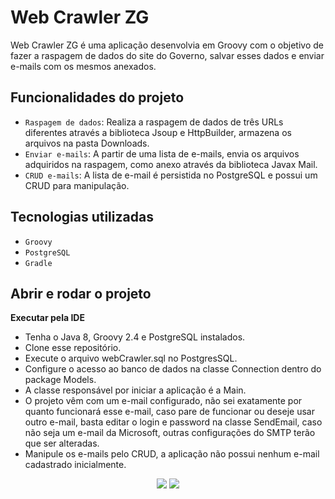 # Web Crawler ZG

Web Crawler ZG é uma aplicação desenvolvia em Groovy com o objetivo de fazer a raspagem de dados do site do Governo, salvar esses dados e enviar e-mails com os mesmos anexados.

## Funcionalidades do projeto

- `Raspagem de dados`: Realiza a raspagem de dados de três URLs diferentes através a biblioteca Jsoup e HttpBuilder, armazena os arquivos na pasta Downloads.
- `Enviar e-mails`: A partir de uma lista de e-mails, envia os arquivos adquiridos na raspagem, como anexo através da biblioteca Javax Mail.
- `CRUD e-mails`: A lista de e-mail é persistida no PostgreSQL e possui um CRUD para manipulação.

## Tecnologias utilizadas

- `Groovy`
- `PostgreSQL`
- `Gradle`

## Abrir e rodar o projeto

**Executar pela IDE**
- Tenha o Java 8, Groovy 2.4 e PostgreSQL instalados.
- Clone esse repositório.
- Execute o arquivo webCrawler.sql no PostgresSQL.
- Configure o acesso ao banco de dados na classe Connection dentro do package Models.
- A classe responsável por iniciar a aplicação é a Main.
- O projeto vêm com um e-mail configurado, não sei exatamente por quanto funcionará esse e-mail, caso pare de funcionar ou deseje usar outro e-mail, basta editar o login e password na classe SendEmail, caso não seja um e-mail da Microsoft, outras configurações do SMTP terão que ser alteradas.
- Manipule os e-mails pelo CRUD, a aplicação não possui nenhum e-mail cadastrado inicialmente.

<div align="center">
    <img src="https://i.ibb.co/QJwJZVf/Screenshot-from-2023-02-10-20-29-28.png" />
    <img src="https://i.ibb.co/3mQgC8v/Screenshot-from-2023-02-10-20-30-14.png" />
</div>